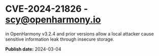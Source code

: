 # CVE-2024-21826 - scy@openharmony.io

in OpenHarmony v3.2.4 and prior versions allow a local attacker cause sensitive information leak through insecure storage.

**Publish date:** 2024-03-04
